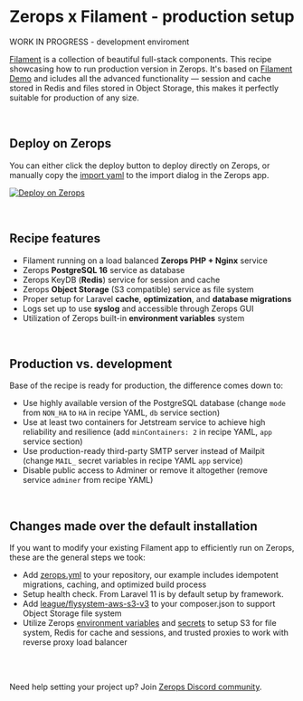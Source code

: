 # Zerops x Filament - production setup

WORK IN PROGRESS - development enviroment

[Filament](https://filamentphp.com) is a collection of beautiful full-stack components. This recipe showcasing how to run production version in Zerops. It's based on [Filament Demo](https://github.com/filamentphp/demo) and 
icludes all the advanced functionality — session and cache
stored in Redis and files stored in Object Storage, this makes it perfectly suitable for production of any size.

<br/>

## Deploy on Zerops

You can either click the deploy button to deploy directly on Zerops, or manually copy
the [import yaml](https://github.com/zeropsio/recipe-laravel-jetstream/blob/main/zerops-project-import.yml) to the
import dialog in the Zerops app.

[![Deploy on Zerops](https://github.com/zeropsio/recipe-shared-assets/blob/main/deploy-button/green/deploy-button.svg)](https://app.zerops.io/recipe/laravel)

<br/>

## Recipe features

- Filament running on a load balanced **Zerops PHP + Nginx** service
- Zerops **PostgreSQL 16** service as database
- Zerops KeyDB (**Redis**) service for session and cache
- Zerops **Object Storage** (S3 compatible) service as file system
- Proper setup for Laravel **cache**, **optimization**, and **database migrations**
- Logs set up to use **syslog** and accessible through Zerops GUI
- Utilization of Zerops built-in **environment variables** system

[//]: # (- [Mailpit]&#40;https://github.com/axllent/mailpit&#41; as **SMTP mock server**)
[//]: # (- [Adminer]&#40;https://www.adminer.org&#41; for **quick database management** tool)

<br/>

## Production vs. development

Base of the recipe is ready for production, the difference comes down to:

- Use highly available version of the PostgreSQL database (change `mode` from `NON_HA` to `HA` in recipe YAML, `db`
  service section)
- Use at least two containers for Jetstream service to achieve high reliability and resilience (add `minContainers: 2`
  in recipe YAML, `app` service section)
- Use production-ready third-party SMTP server instead of Mailpit (change `MAIL_` secret variables in recipe YAML `app`
  service)
- Disable public access to Adminer or remove it altogether (remove service `adminer` from recipe YAML)

<br/>

## Changes made over the default installation

If you want to modify your existing Filament app to efficiently run on Zerops, these are the general steps we
took:

- Add [zerops.yml](https://github.com/zeropsio/recipe-filament/blob/main/zerops.yml) to your repository, our
  example includes idempotent migrations, caching, and optimized build process
- Setup health check. From Laravel 11 is by default setup by framework.
- Add [league/flysystem-aws-s3-v3](https://github.com/zeropsio/recipe-filament/blob/main/composer.json#L14) to
  your composer.json to support Object Storage file system
- Utilize
  Zerops [environment variables](https://github.com/zeropsio/recipe-filament/blob/main/zerops.yml#L25-L75)
  and [secrets](https://github.com/zeropsio/recipe-filament/blob/main/zerops-project-import.yml#L12-L16) to
  setup S3 for file system, Redis for cache and sessions, and trusted proxies to work with reverse proxy load balancer

<br/>
<br/>

Need help setting your project up? Join [Zerops Discord community](https://discord.com/invite/WDvCZ54).
